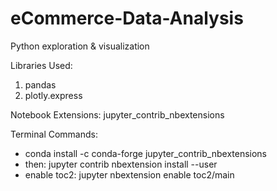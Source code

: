 # eCommerce-Data-Analysis
 Python exploration & visualization

 Libraries Used:
 1. pandas
 2. plotly.express

 Notebook Extensions:
 jupyter_contrib_nbextensions

 Terminal Commands:
  - conda install -c conda-forge jupyter_contrib_nbextensions
  - then: jupyter contrib nbextension install --user
  - enable toc2: jupyter nbextension enable toc2/main 

